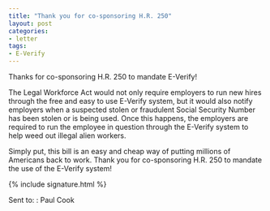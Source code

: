 ```yaml
---
title: "Thank you for co-sponsoring H.R. 250"
layout: post
categories:
- letter
tags:
- E-Verify
---
```


Thanks for co-sponsoring H.R. 250 to mandate E-Verify!

The Legal Workforce Act would not only require employers to run new hires through the free and easy to use E-Verify system, but it would also notify employers when a suspected stolen or fraudulent Social Security Number has been stolen or is being used. Once this happens, the employers are required to run the employee in question through the E-Verify system to help weed out illegal alien workers.

Simply put, this bill is an easy and cheap way of putting millions of Americans back to work. Thank you for co-sponsoring H.R. 250 to mandate the use of the E-Verify system!

{% include signature.html %}

Sent to:
: Paul Cook
